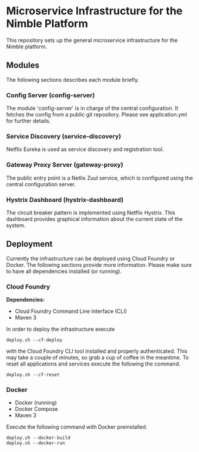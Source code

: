 # Microservice Infrastructure for the Nimble Platform
This repository sets up the general microservice infrastructure for the Nimble platform.

## Modules
The following sections describes each module briefly.

### Config Server (config-server)
The module 'config-server' is in charge of the central configuration. It fetches the config from a public git repository.
Please see application.yml for further details.

### Service Discovery (service-discovery)
Netflix Eureka is used as service discovery and registration tool.

### Gateway Proxy Server (gateway-proxy)
The public entry point is a Netlix Zuul service, which is configured using the central configuration server.

### Hystrix Dashboard (hystrix-dashboard)
The circuit breaker pattern is implemented using Netflix Hystrix. This dashboard provides graphical information about the current state of the system.

## Deployment

Currently the infrastructure can be deployed using Cloud Foundry or Docker. The following sections provide more information. 
Please make sure to have all dependencies installed (or running).

### Cloud Foundry

**Dependencies:**

* Cloud Foundry Command Line Interface (CLI)
* Maven 3

In order to deploy the infrastructure execute 

```shell
deploy.sh --cf-deploy
```

with the Cloud Foundry CLI tool installed and properly authenticated. This may take a couple of minutes, so grab a cup of coffee in the meantime.
To reset all applications and services execute the following the command.

```shell
deploy.sh --cf-reset
```

### Docker

* Docker (running)
* Docker Compose
* Maven 3

Execute the following command with Docker preinstalled.

```shell
deploy.sh --docker-build
deploy.sh --docker-run
```
